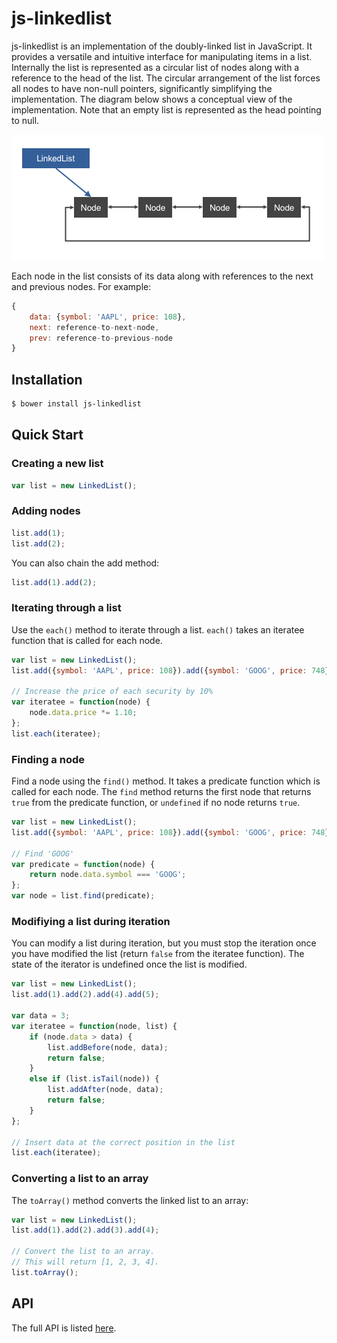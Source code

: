 # js-linkedlist

js-linkedlist is an implementation of the doubly-linked list in JavaScript. It provides a versatile and intuitive interface for manipulating items in a list. Internally the list is represented as a circular list of nodes along with a reference to the head of the list. The circular arrangement of the list forces all nodes to have non-null pointers, significantly simplifying the implementation. The diagram below shows a conceptual view of the implementation. Note that an empty list is represented as the head pointing to null.

![LinkedList](assets/linked-list.png)

Each node in the list consists of its data along with references to the next and previous nodes. For example:

```javascript
{
    data: {symbol: 'AAPL', price: 108},
    next: reference-to-next-node,
    prev: reference-to-previous-node
}
```

## Installation

```bash
$ bower install js-linkedlist
```

## Quick Start

### Creating a new list

```javascript
var list = new LinkedList();
```

### Adding nodes

```javascript
list.add(1);
list.add(2);
```

You can also chain the add method:

```javascript
list.add(1).add(2);
```

### Iterating through a list
Use the `each()` method to iterate through a list. `each()` takes an iteratee function that is called for each node.

```javascript
var list = new LinkedList();
list.add({symbol: 'AAPL', price: 108}).add({symbol: 'GOOG', price: 748});

// Increase the price of each security by 10%
var iteratee = function(node) {
    node.data.price *= 1.10;
};
list.each(iteratee);
```

### Finding a node
Find a node using the `find()` method. It takes a predicate function which is called for each node. The `find` method returns the first node that returns `true` from the predicate function, or `undefined` if no node returns `true`.

```javascript
var list = new LinkedList();
list.add({symbol: 'AAPL', price: 108}).add({symbol: 'GOOG', price: 748});

// Find 'GOOG'
var predicate = function(node) {
    return node.data.symbol === 'GOOG';
};
var node = list.find(predicate);
```

### Modifiying a list during iteration
You can modify a list during iteration, but you must stop the iteration once you have modified the list (return `false` from the iteratee function). The state of the iterator is undefined once the list is modified.

```javascript
var list = new LinkedList();
list.add(1).add(2).add(4).add(5);

var data = 3;
var iteratee = function(node, list) {
    if (node.data > data) {
        list.addBefore(node, data);
        return false;
    }
    else if (list.isTail(node)) {
        list.addAfter(node, data);
        return false;
    }
};

// Insert data at the correct position in the list
list.each(iteratee);
```

### Converting a list to an array
The `toArray()` method converts the linked list to an array:

```javascript
var list = new LinkedList();
list.add(1).add(2).add(3).add(4);

// Convert the list to an array.
// This will return [1, 2, 3, 4].
list.toArray();
```

## API

The full API is listed [here](https://github.com/archfirst/js-linkedlist/blob/master/src/linkedlist.js).
